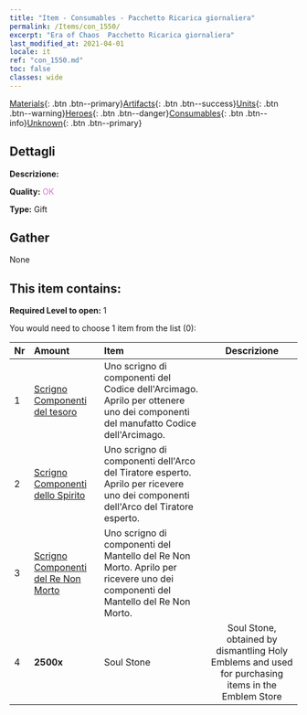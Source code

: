 ```yaml
---
title: "Item - Consumables - Pacchetto Ricarica giornaliera"
permalink: /Items/con_1550/
excerpt: "Era of Chaos  Pacchetto Ricarica giornaliera"
last_modified_at: 2021-04-01
locale: it
ref: "con_1550.md"
toc: false
classes: wide
---
```

 [Materials](/it/Items/){: .btn .btn--primary}[Artifacts](/it/Items/Artifacts/){: .btn .btn--success}[Units](/it/Items/Units/){: .btn .btn--warning}[Heroes](/it/Items/Heroes/){: .btn .btn--danger}[Consumables](/it/Items/Consumables/){: .btn .btn--info}[Unknown](/it/Items/Unknown/){: .btn .btn--primary}

## Dettagli
 **Descrizione:** 

 **Quality:** <span style="color: #DA70D6">OK</span>

 **Type:** Gift

## Gather

  None

## This item contains:

 **Required Level to open:** 1

 You would need to choose 1 item from the list (0):

  | Nr | Amount |     Item    | Descrizione |
  |:---|:-------|:------------|:-----------:|
  | 1 | [Scrigno Componenti del tesoro](/it/Items/con_1383/) | Uno scrigno di componenti del Codice dell'Arcimago. Aprilo per ottenere uno dei componenti del manufatto Codice dell'Arcimago. | 
  | 2 | [Scrigno Componenti dello Spirito](/it/Items/con_1339/) | Uno scrigno di componenti dell'Arco del Tiratore esperto. Aprilo per ricevere uno dei componenti dell'Arco del Tiratore esperto. | 
  | 3 | [Scrigno Componenti del Re Non Morto](/it/Items/con_1340/) | Uno scrigno di componenti del Mantello del Re Non Morto. Aprilo per ricevere uno dei componenti del Mantello del Re Non Morto. | 
  | 4 |  **2500x** | Soul Stone  | Soul Stone, obtained by dismantling Holy Emblems and used for purchasing items in the Emblem Store  | 
